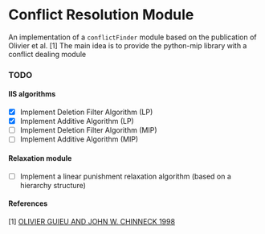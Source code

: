 # Conflict Resolution Module
An implementation of a `conflictFinder` module based on the publication of Olivier et al. [1]
The main idea is to provide the python-mip library with a conflict dealing module

### TODO
#### IIS algorithms 
- [x] Implement Deletion Filter Algorithm (LP)
- [x] Implement Additive Algorithm (LP)
- [ ] Implement Deletion Filter Algorithm (MIP)
- [ ] Implement Additive Algorithm (MIP)

#### Relaxation module 
- [ ] Implement a linear punishment relaxation algorithm (based on a hierarchy structure)


#### References 
[1] [OLIVIER GUIEU AND JOHN W. CHINNECK 1998](http://www.sce.carleton.ca/faculty/chinneck/docs/GuieuChinneck.pdf)
